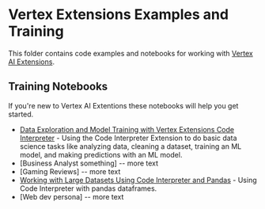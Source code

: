 # Vertex Extensions Examples and Training

This folder contains code examples and notebooks for working with [Vertex AI Extensions](https://cloud.google.com/vertex-ai/generative-ai/docs/extensions/overview). 

## Training Notebooks

If you're new to Vertex AI Extentions these notebooks will help you get started.

* [Data Exploration and Model Training with Vertex Extensions Code Interpreter](notebooks/data_science_code_interpreter.ipynb) - Using the Code Interpreter Extension to do basic data science tasks like analyzing data, cleaning a dataset, training an ML model, and making predictions with an ML model.
* [Business Analyst something] -- more text
* [Gaming Reviews] -- more text
* [Working with Large Datasets Using Code Interpreter and Pandas](notebooks/pandas_code_interpreter.ipynb) - Using Code Interpreter with pandas dataframes.
* [Web dev persona] -- more text
